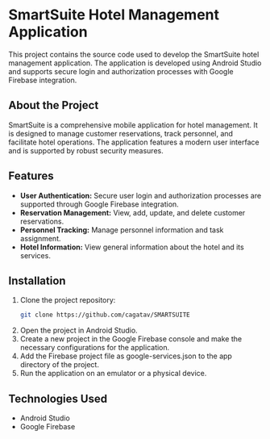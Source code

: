 # SmartSuite Hotel Management Application

This project contains the source code used to develop the SmartSuite hotel management application. The application is developed using Android Studio and supports secure login and authorization processes with Google Firebase integration.

## About the Project

SmartSuite is a comprehensive mobile application for hotel management. It is designed to manage customer reservations, track personnel, and facilitate hotel operations. The application features a modern user interface and is supported by robust security measures.

## Features

- **User Authentication:** Secure user login and authorization processes are supported through Google Firebase integration.
- **Reservation Management:** View, add, update, and delete customer reservations.
- **Personnel Tracking:** Manage personnel information and task assignment.
- **Hotel Information:** View general information about the hotel and its services.

## Installation

1. Clone the project repository:
    ```bash
    git clone https://github.com/cagatav/SMARTSUITE
    ```
2. Open the project in Android Studio.
3. Create a new project in the Google Firebase console and make the necessary configurations for the application.
4. Add the Firebase project file as google-services.json to the app directory of the project.
5. Run the application on an emulator or a physical device.

## Technologies Used

- Android Studio
- Google Firebase
